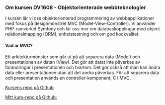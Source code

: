 ### Om kursen DV1608 - Objektorienterade webbteknologier

I kursen lär vi oss objektorienterad programmering av webbapplikationer med fokus på designmönstret MVC (Model-View-Controller). Vi använder PHP-ramverket Symfony och lär oss mer om databaskopplingar med object relationalmapping (ORM), enhetstestning och om god kodkvalitet.

#### Vad är MVC?
Ett arkitekturmönster som går ut på att separera data (Model) och presentationen av datan (View). Det gör att datat inte påverkas av förändringar i presentationen och tvärtom. Det gör också att man kan ändra data eller presentationen utan att det andra påverkas. För att separera data och presentation används en controller-komponent, C i MVC. 

[Kursens repo på Github](https://github.com/dbwebb-se/mvc)

[Mitt kurs-repo på Github:](https://github.com/blajban/report)